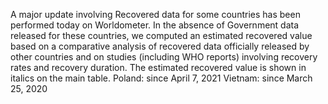 A major update involving Recovered data for some countries has been performed today on Worldometer. In the absence of Government data released for these countries, we computed an estimated recovered value based on a comparative analysis of recovered data officially released by other countries and on studies (including WHO reports) involving recovery rates and recovery duration. The estimated recovered value is shown in italics on the main table.
Poland: since April 7, 2021
Vietnam: since March 25, 2020
